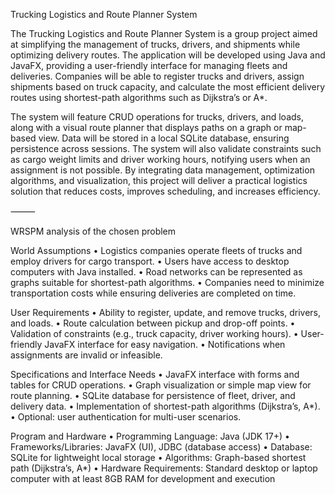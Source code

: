 Trucking Logistics and Route Planner System

The Trucking Logistics and Route Planner System is a group project aimed at simplifying the management of trucks, drivers, and shipments while optimizing delivery routes. The application will be developed using Java and JavaFX, providing a user-friendly interface for managing fleets and deliveries. Companies will be able to register trucks and drivers, assign shipments based on truck capacity, and calculate the most efficient delivery routes using shortest-path algorithms such as Dijkstra’s or A*.

The system will feature CRUD operations for trucks, drivers, and loads, along with a visual route planner that displays paths on a graph or map-based view. Data will be stored in a local SQLite database, ensuring persistence across sessions. The system will also validate constraints such as cargo weight limits and driver working hours, notifying users when an assignment is not possible. By integrating data management, optimization algorithms, and visualization, this project will deliver a practical logistics solution that reduces costs, improves scheduling, and increases efficiency.

⸻

WRSPM analysis of the chosen problem

World Assumptions
•	Logistics companies operate fleets of trucks and employ drivers for cargo transport.
•	Users have access to desktop computers with Java installed.
•	Road networks can be represented as graphs suitable for shortest-path algorithms.
•	Companies need to minimize transportation costs while ensuring deliveries are completed on time.

User Requirements
•	Ability to register, update, and remove trucks, drivers, and loads.
•	Route calculation between pickup and drop-off points.
•	Validation of constraints (e.g., truck capacity, driver working hours).
•	User-friendly JavaFX interface for easy navigation.
•	Notifications when assignments are invalid or infeasible.

Specifications and Interface Needs
•	JavaFX interface with forms and tables for CRUD operations.
•	Graph visualization or simple map view for route planning.
•	SQLite database for persistence of fleet, driver, and delivery data.
•	Implementation of shortest-path algorithms (Dijkstra’s, A*).
•	Optional: user authentication for multi-user scenarios.

Program and Hardware
•	Programming Language: Java (JDK 17+)
•	Frameworks/Libraries: JavaFX (UI), JDBC (database access)
•	Database: SQLite for lightweight local storage
•	Algorithms: Graph-based shortest path (Dijkstra’s, A*)
•	Hardware Requirements: Standard desktop or laptop computer with at least 8GB RAM for development and execution